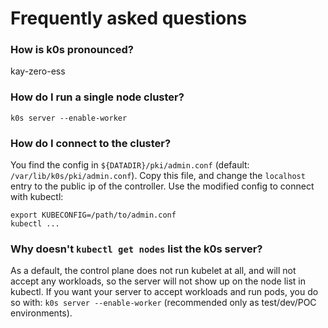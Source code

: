 # Frequently asked questions

### How is k0s pronounced?

kay-zero-ess

### How do I run a single node cluster?

`k0s server --enable-worker`

### How do I connect to the cluster?

You find the config in `${DATADIR}/pki/admin.conf` (default: `/var/lib/k0s/pki/admin.conf`). Copy this file, and
change the `localhost` entry to the public ip of the controller. Use the
modified config to connect with kubectl:
```
export KUBECONFIG=/path/to/admin.conf
kubectl ...
```

### Why doesn't `kubectl get nodes` list the k0s server?

As a default, the control plane does not run kubelet at all, and will not
accept any workloads, so the server will not show up on the node list in
kubectl. If you want your server to accept workloads and run pods, you do so with:
`k0s server --enable-worker` (recommended only as test/dev/POC environments).
